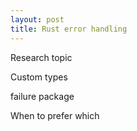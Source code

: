 ```yaml
---
layout: post
title: Rust error handling
---
```


Research topic

Custom types

failure package

When to prefer which
